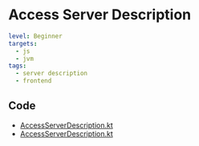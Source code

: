 # Access Server Description

```yaml
level: Beginner
targets:
  - js
  - jvm
tags:
  - server description
  - frontend
```

## Code

- [AccessServerDescription.kt](/cookbook/src/jsMain/kotlin/zakadabar/cookbook/server/description/AccessServerDescription.kt)
- [AccessServerDescription.kt](/cookbook/src/jvmMain/kotlin/zakadabar/cookbook/server/description/AccessServerDescription.kt)
